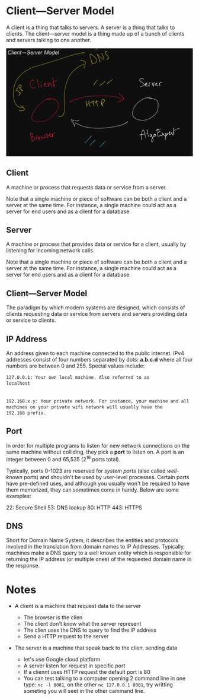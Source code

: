 # Client—Server Model

A client is a thing that talks to servers.
A server is a thing that talks to clients.
The client—server model is a thing made up of a
bunch of clients and servers talking to one another.

![client-server](./client-server.PNG)

## Client

  A machine or process that requests data or service from a server.

  Note that a single machine or piece of software can be both a client and a
  server at the same time. For instance, a single machine could act as a server
  for end users and as a client for a database.

## Server

  A machine or process that provides data or service for a client, usually by
  listening for incoming network calls.

  Note that a single machine or piece of software can be both a client and a
  server at the same time. For instance, a single machine could act as a server
  for end users and as a client for a database.

## Client—Server Model

  The paradigm by which modern systems are designed, which consists of clients
  requesting data or service from servers and servers providing data or service
  to clients.

## IP Address

  An address given to each machine connected to the public internet. IPv4
  addresses consist of four numbers separated by dots: <b>a.b.c.d</b> where all
  four numbers are between 0 and 255. Special values include:

    127.0.0.1: Your own local machine. Also referred to as
    localhost


    192.168.x.y: Your private network. For instance, your machine and all
    machines on your private wifi network will usually have the
    192.168 prefix.

## Port

  In order for multiple programs to listen for new network connections on the
  same machine without colliding, they pick a <b>port</b> to listen on. A port
  is an integer between 0 and 65,535 (2<sup>16</sup> ports total).

  Typically, ports 0-1023 are reserved for <i>system ports</i> (also called
  <i>well-known</i> ports) and shouldn't be used by user-level processes.
  Certain ports have pre-defined uses, and although you usually won't be
  required to have them memorized, they can sometimes come in handy. Below are
  some examples:

  22: Secure Shell
  53: DNS lookup
  80: HTTP
  443: HTTPS

## DNS

Short for Domain Name System, it describes the entities and protocols involved in the
translation from domain names to IP Addresses. Typically, machines make a DNS query to
a well known entity which is responsible for returning the IP address (or multiple ones)
of the requested domain name in the response.

# Notes

* A client is a machine that request data to the server
  * The browser is the clien
  * The client don't know what the server represent
  * The clien uses the DNS to query to find the IP address
  * Send a HTTP request to the server

* The server is a machine that speak back to the clien, sending data
  * let's use Google cloud platform
  * A server listen for request in specific port
  * If a cliennt uses HTTP request the default port is 80
  * You can test talking to a computer opening 2 command line in one type:
   `nc -l 8081`, on the other
   `nc 127.0.0.1 8081`, try writting someting you will seet in the other cammand line.
